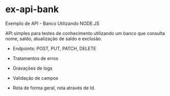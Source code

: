 # ex-api-bank
Exemplo de API - Banco
Utilizando NODE.JS

API simples para testes de conhecimento utilizando um banco que consulta nome, saldo, atualização de saldo e exclusão.

- Endpoints: POST, PUT, PATCH, DELETE
- Tratamentos de erros
- Gravações de logs
- Validação de campos

- Rota de forma geral, rota através de Id.
